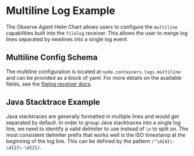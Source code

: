 # Multiline Log Example
The Observe Agent Helm Chart allows users to configure the `multiline` capabilities built into the `filelog` receiver. This allows the user to merge log lines separated by newlines into a single log event.

## Multiline Config Schema
The multiline configuration is located at `node.containers.logs.multiline` and can be provided as a block of yaml. For more details on the available fields, see the [filelog receiver docs](https://github.com/open-telemetry/opentelemetry-collector-contrib/blob/main/receiver/filelogreceiver/README.md#multiline-configuration).

## Java Stacktrace Example
Java stacktraces are generally formatted in multiple lines and would get separated by default. In order to group Java stacktraces into a single log line, we need to identify a valid delimiter to use instead of `\n` to split on. The most consistent delimiter prefix that works well is the ISO timestamp at the beginning of the log line. This can be defined by the pattern `/^\d{4}\-\d{2}\-\d{2}/`.
